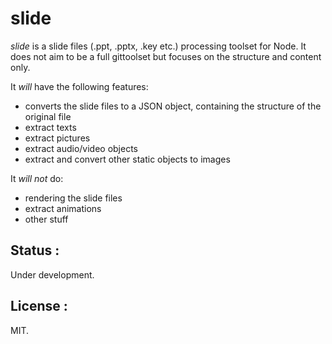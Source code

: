 # slide

*slide* is a slide files (.ppt, .pptx, .key etc.) processing toolset for Node.
It does not aim to be a full gittoolset but focuses on the structure and content only.

It *will* have the following features:
  - converts the slide files to a JSON object, containing the structure of the original file
  - extract texts
  - extract pictures
  - extract audio/video objects
  - extract and convert other static objects to images

It *will not* do:
  - rendering the slide files
  - extract animations
  - other stuff

## Status :
  Under development.

## License :
  
  MIT.
